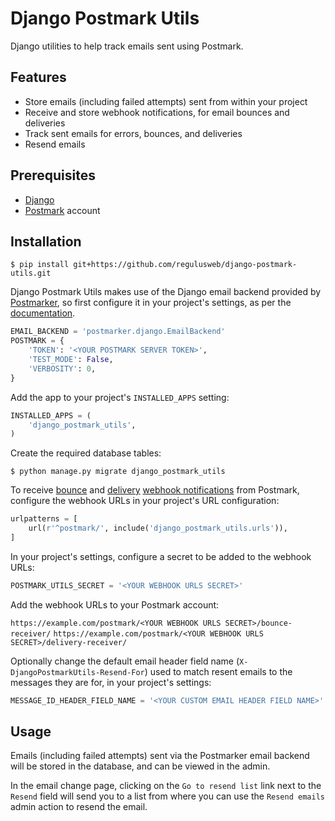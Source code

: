 # Django Postmark Utils

Django utilities to help track emails sent using Postmark.

## Features

- Store emails (including failed attempts) sent from within your project
- Receive and store webhook notifications, for email bounces and deliveries
- Track sent emails for errors, bounces, and deliveries
- Resend emails

## Prerequisites

- [Django](https://www.djangoproject.com/)
- [Postmark](https://postmarkapp.com/) account

## Installation

```
$ pip install git+https://github.com/regulusweb/django-postmark-utils.git
```

Django Postmark Utils makes use of the Django email backend provided by [Postmarker](https://postmarker.readthedocs.io/en/latest/), so first configure it in your project's settings, as per the [documentation](https://postmarker.readthedocs.io/en/latest/django.html).

```python
EMAIL_BACKEND = 'postmarker.django.EmailBackend'
POSTMARK = {
    'TOKEN': '<YOUR POSTMARK SERVER TOKEN>',
    'TEST_MODE': False,
    'VERBOSITY': 0,
}
```

Add the app to your project's `INSTALLED_APPS` setting:

```python
INSTALLED_APPS = (
    'django_postmark_utils',
)
```

Create the required database tables:

```
$ python manage.py migrate django_postmark_utils
```

To receive [bounce](https://postmarkapp.com/developer/webhooks/bounce-webhook) and [delivery](https://postmarkapp.com/developer/webhooks/delivery-webhook) [webhook notifications](https://postmarkapp.com/developer/webhooks/webhooks-overview) from Postmark, configure the webhook URLs in your project's URL configuration:

```python
urlpatterns = [
    url(r'^postmark/', include('django_postmark_utils.urls')),
]
```

In your project's settings, configure a secret to be added to the webhook URLs:

```python
POSTMARK_UTILS_SECRET = '<YOUR WEBHOOK URLS SECRET>'
```

Add the webhook URLs to your Postmark account:

`https://example.com/postmark/<YOUR WEBHOOK URLS SECRET>/bounce-receiver/`
`https://example.com/postmark/<YOUR WEBHOOK URLS SECRET>/delivery-receiver/`

Optionally change the default email header field name (`X-DjangoPostmarkUtils-Resend-For`) used to match resent emails to the messages they are for, in your project's settings:

```python
MESSAGE_ID_HEADER_FIELD_NAME = '<YOUR CUSTOM EMAIL HEADER FIELD NAME>'
```

## Usage

Emails (including failed attempts) sent via the Postmarker email backend will be stored in the database, and can be viewed in the admin.

In the email change page, clicking on the `Go to resend list` link next to the `Resend` field will send you to a list from where you can use the `Resend emails` admin action to resend the email.
